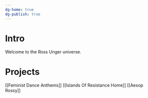 ```yaml
---
dg-home: true
dg-publish: true
---
```

# Intro
Welcome to the Ross Unger universe.

# Projects
[[Feminist Dance Anthems]]
[[Islands Of Resistance Home]]
[[Aesop Rossy]]

